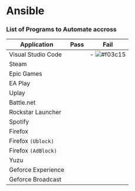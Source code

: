 # Ansible

### List of Programs to Automate accross

| Application         | Pass | Fail |
| ------------------- | ---- | ---- |
| Visual Studio Code  |      | - ![#f03c15](https://placehold.co/15x15/f03c15/f03c15.png)     |
| Steam               |      |      |
| Epic Games          |      |      |
| EA Play             |      |      |
| Uplay               |      |      |
| Battle.net          |      |      |
| Rockstar Launcher   |      |      |
| Spotify             |      |      |
| Firefox             |      |      |
| Firefox `(Ublock)`  |      |      |
| Firefox `(AdBlock)` |      |      |
| Yuzu                |      |      |
| Geforce Experience  |      |      |
| Geforce Broadcast   |      |      |